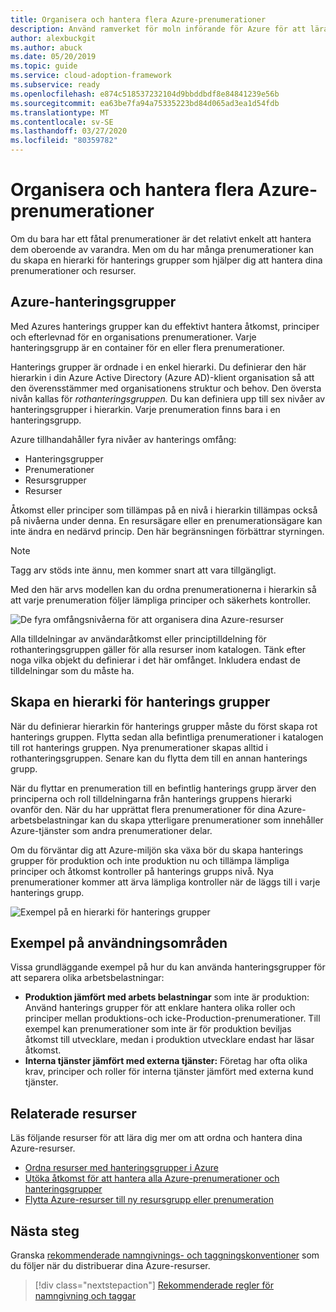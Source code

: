 ```yaml
---
title: Organisera och hantera flera Azure-prenumerationer
description: Använd ramverket för moln införande för Azure för att lära dig hur du skapar en hierarki för hanterings grupper för att förenkla hanteringen av dina prenumerationer och resurser.
author: alexbuckgit
ms.author: abuck
ms.date: 05/20/2019
ms.topic: guide
ms.service: cloud-adoption-framework
ms.subservice: ready
ms.openlocfilehash: e874c518537232104d9bbddbdf8e84841239e56b
ms.sourcegitcommit: ea63be7fa94a75335223bd84d065ad3ea1d54fdb
ms.translationtype: MT
ms.contentlocale: sv-SE
ms.lasthandoff: 03/27/2020
ms.locfileid: "80359782"
---
```

# <a name="organize-and-manage-multiple-azure-subscriptions"></a>Organisera och hantera flera Azure-prenumerationer

Om du bara har ett fåtal prenumerationer är det relativt enkelt att hantera dem oberoende av varandra. Men om du har många prenumerationer kan du skapa en hierarki för hanterings grupper som hjälper dig att hantera dina prenumerationer och resurser.

## <a name="azure-management-groups"></a>Azure-hanteringsgrupper

Med Azures hanterings grupper kan du effektivt hantera åtkomst, principer och efterlevnad för en organisations prenumerationer. Varje hanteringsgrupp är en container för en eller flera prenumerationer.

Hanterings grupper är ordnade i en enkel hierarki. Du definierar den här hierarkin i din Azure Active Directory (Azure AD)-klient organisation så att den överensstämmer med organisationens struktur och behov. Den översta nivån kallas för *rothanteringsgruppen.* Du kan definiera upp till sex nivåer av hanteringsgrupper i hierarkin. Varje prenumeration finns bara i en hanteringsgrupp.

Azure tillhandahåller fyra nivåer av hanterings omfång:

- Hanteringsgrupper
- Prenumerationer
- Resursgrupper
- Resurser

Åtkomst eller principer som tillämpas på en nivå i hierarkin tillämpas också på nivåerna under denna. En resursägare eller en prenumerationsägare kan inte ändra en nedärvd princip. Den här begränsningen förbättrar styrningen.

> [!NOTE]
> Tagg arv stöds inte ännu, men kommer snart att vara tillgängligt.

Med den här arvs modellen kan du ordna prenumerationerna i hierarkin så att varje prenumeration följer lämpliga principer och säkerhets kontroller.

![De fyra omfångsnivåerna för att organisera dina Azure-resurser](../../ready/azure-setup-guide/media/organize-resources/scope-levels.png)

Alla tilldelningar av användaråtkomst eller principtilldelning för rothanteringsgruppen gäller för alla resurser inom katalogen. Tänk efter noga vilka objekt du definierar i det här omfånget. Inkludera endast de tilldelningar som du måste ha.

## <a name="create-your-management-group-hierarchy"></a>Skapa en hierarki för hanterings grupper

När du definierar hierarkin för hanterings grupper måste du först skapa rot hanterings gruppen. Flytta sedan alla befintliga prenumerationer i katalogen till rot hanterings gruppen. Nya prenumerationer skapas alltid i rothanteringsgruppen. Senare kan du flytta dem till en annan hanterings grupp.

När du flyttar en prenumeration till en befintlig hanterings grupp ärver den principerna och roll tilldelningarna från hanterings gruppens hierarki ovanför den. När du har upprättat flera prenumerationer för dina Azure-arbetsbelastningar kan du skapa ytterligare prenumerationer som innehåller Azure-tjänster som andra prenumerationer delar.

Om du förväntar dig att Azure-miljön ska växa bör du skapa hanterings grupper för produktion och inte produktion nu och tillämpa lämpliga principer och åtkomst kontroller på hanterings grupps nivå. Nya prenumerationer kommer att ärva lämpliga kontroller när de läggs till i varje hanterings grupp.

![Exempel på en hierarki för hanterings grupper](../../_images/ready/management-group-hierarchy-v2.png)

## <a name="example-use-cases"></a>Exempel på användningsområden

Vissa grundläggande exempel på hur du kan använda hanteringsgrupper för att separera olika arbetsbelastningar:

- **Produktion jämfört med arbets belastningar** som inte är produktion: Använd hanterings grupper för att enklare hantera olika roller och principer mellan produktions-och icke-Production-prenumerationer. Till exempel kan prenumerationer som inte är för produktion beviljas åtkomst till utvecklare, medan i produktion utvecklare endast har läsar åtkomst.
- **Interna tjänster jämfört med externa tjänster:** Företag har ofta olika krav, principer och roller för interna tjänster jämfört med externa kund tjänster.

## <a name="related-resources"></a>Relaterade resurser

Läs följande resurser för att lära dig mer om att ordna och hantera dina Azure-resurser.

- [Ordna resurser med hanteringsgrupper i Azure](https://docs.microsoft.com/azure/governance/management-groups)
- [Utöka åtkomst för att hantera alla Azure-prenumerationer och hanteringsgrupper](https://docs.microsoft.com/azure/role-based-access-control/elevate-access-global-admin)
- [Flytta Azure-resurser till ny resursgrupp eller prenumeration](https://docs.microsoft.com/azure/azure-resource-manager/resource-group-move-resources)

## <a name="next-steps"></a>Nästa steg

Granska [rekommenderade namngivnings- och taggningskonventioner](./naming-and-tagging.md) som du följer när du distribuerar dina Azure-resurser.

> [!div class="nextstepaction"]
> [Rekommenderade regler för namngivning och taggar](./naming-and-tagging.md)
